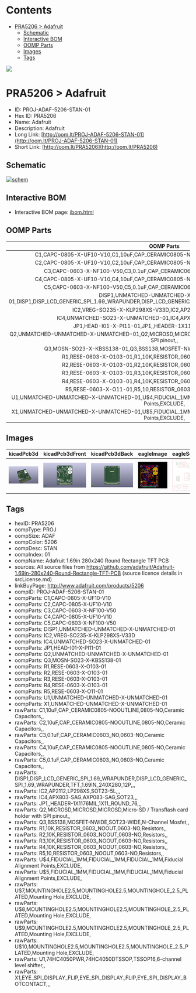



Contents
========

* [PRA5206 > Adafruit](#pra5206--adafruit)
	* [Schematic](#schematic)
	* [Interactive BOM](#interactive-bom)
	* [OOMP Parts](#oomp-parts)
	* [Images](#images)
	* [Tags](#tags)
  
![][im]
# PRA5206 > Adafruit

- ID: PROJ-ADAF-5206-STAN-01
- Hex ID: PRA5206
- Name: Adafruit
- Description: Adafruit
- Long Link: [http://oom.lt/PROJ-ADAF-5206-STAN-01](http://oom.lt/PROJ-ADAF-5206-STAN-01)
- Short Link: [http://oom.lt/PRA5206](http://oom.lt/PRA5206)

## Schematic
  
[![schem](eagleSchemImage.png)](eagleSchemImage.png)
## Interactive BOM

- Interactive BOM page: [ibom.html](https://htmlpreview.github.io/?https://github.com/oomlout/oomlout_OOMP_projects/blob/main/PROJ-ADAF-5206-STAN-01/kicad/bom/ibom.html)

## OOMP Parts
  

|OOMP Parts|
| :---: |
|C1,CAPC-0805-X-UF10-V10,C1,10uF,CAP_CERAMIC0805-NOOUTLINE,0805-NO,Ceramic Capacitors,,|
|C2,CAPC-0805-X-UF10-V10,C2,10uF,CAP_CERAMIC0805-NOOUTLINE,0805-NO,Ceramic Capacitors,,|
|C3,CAPC-0603-X-NF100-V50,C3,0.1uF,CAP_CERAMIC0603_NO,0603-NO,Ceramic Capacitors,,|
|C4,CAPC-0805-X-UF10-V10,C4,10uF,CAP_CERAMIC0805-NOOUTLINE,0805-NO,Ceramic Capacitors,,|
|C5,CAPC-0603-X-NF100-V50,C5,0.1uF,CAP_CERAMIC0603_NO,0603-NO,Ceramic Capacitors,,|
|DISP1,UNMATCHED-UNMATCHED-X-UNMATCHED-01,DISP1,DISP_LCD_GENERIC_SPI_1.69_WRAPUNDER,DISP_LCD_GENERIC_SPI_1.69_WRAPUNDER,TFT_1.69IN_240X280_12P,,,|
|IC2,VREG-SO235-X-KLP298XS-V33D,IC2,AP2112,LP298XS,SOT23-5L,,,|
|IC4,UNMATCHED-SO23-X-UNMATCHED-01,IC4,APX803-SAG,AXP083-SAG,SOT23,,,|
|JP1,HEAD-I01-X-PI11-01,JP1,,HEADER-1X1176MIL,1X11_ROUND_76,,,|
|Q2,UNMATCHED-UNMATCHED-X-UNMATCHED-01,Q2,MICROSD,MICROSD,MICROSD,Micro-SD / Transflash card holder with SPI pinout,,|
|Q3,MOSN-SO23-X-KBSS138-01,Q3,BSS138,MOSFET-NWIDE,SOT23-WIDE,N-Channel Mosfet,,|
|R1,RESE-0603-X-O103-01,R1,10K,RESISTOR_0603_NOOUT,0603-NO,Resistors,,|
|R2,RESE-0603-X-O103-01,R2,10K,RESISTOR_0603_NOOUT,0603-NO,Resistors,,|
|R3,RESE-0603-X-O103-01,R3,10K,RESISTOR_0603_NOOUT,0603-NO,Resistors,,|
|R4,RESE-0603-X-O103-01,R4,10K,RESISTOR_0603_NOOUT,0603-NO,Resistors,,|
|R5,RESE-0603-X-O11-01,R5,10,RESISTOR_0603_NOOUT,0603-NO,Resistors,,|
|U1,UNMATCHED-UNMATCHED-X-UNMATCHED-01,U$4,FIDUCIAL_1MM,FIDUCIAL_1MM,FIDUCIAL_1MM,Fiducial Alignment Points,EXCLUDE,|
|X1,UNMATCHED-UNMATCHED-X-UNMATCHED-01,U$5,FIDUCIAL_1MM,FIDUCIAL_1MM,FIDUCIAL_1MM,Fiducial Alignment Points,EXCLUDE,|

## Images
  
  

|kicadPcb3d|kicadPcb3dFront|kicadPcb3dBack|eagleImage|eagleSchemImage|
| :---: | :---: | :---: | :---: | :---: |
|[![kicadPcb3d](kicadPcb3d_140.png)](kicadPcb3d.png)|[![kicadPcb3dFront](kicadPcb3dFront_140.png)](kicadPcb3dFront.png)|[![kicadPcb3dBack](kicadPcb3dBack_140.png)](kicadPcb3dBack.png)|[![eagleImage](eagleImage_140.png)](eagleImage.png)|[![eagleSchemImage](eagleSchemImage_140.png)](eagleSchemImage.png)|

## Tags

- hexID: PRA5206
- oompType: PROJ
- oompSize: ADAF
- oompColor: 5206
- oompDesc: STAN
- oompIndex: 01
- oompName: Adafruit 1.69in 280x240 Round Rectangle TFT PCB
- sources: All source files from https://github.com/adafruit/Adafruit-1.69in-280x240-Round-Rectangle-TFT-PCB (source licence details in srcLicense.md)
- linkBuyPage: http://www.adafruit.com/products/5206
- oompID: PROJ-ADAF-5206-STAN-01
- oompParts: C1,CAPC-0805-X-UF10-V10
- oompParts: C2,CAPC-0805-X-UF10-V10
- oompParts: C3,CAPC-0603-X-NF100-V50
- oompParts: C4,CAPC-0805-X-UF10-V10
- oompParts: C5,CAPC-0603-X-NF100-V50
- oompParts: DISP1,UNMATCHED-UNMATCHED-X-UNMATCHED-01
- oompParts: IC2,VREG-SO235-X-KLP298XS-V33D
- oompParts: IC4,UNMATCHED-SO23-X-UNMATCHED-01
- oompParts: JP1,HEAD-I01-X-PI11-01
- oompParts: Q2,UNMATCHED-UNMATCHED-X-UNMATCHED-01
- oompParts: Q3,MOSN-SO23-X-KBSS138-01
- oompParts: R1,RESE-0603-X-O103-01
- oompParts: R2,RESE-0603-X-O103-01
- oompParts: R3,RESE-0603-X-O103-01
- oompParts: R4,RESE-0603-X-O103-01
- oompParts: R5,RESE-0603-X-O11-01
- oompParts: U1,UNMATCHED-UNMATCHED-X-UNMATCHED-01
- oompParts: X1,UNMATCHED-UNMATCHED-X-UNMATCHED-01
- rawParts: C1,10uF,CAP_CERAMIC0805-NOOUTLINE,0805-NO,Ceramic Capacitors,,
- rawParts: C2,10uF,CAP_CERAMIC0805-NOOUTLINE,0805-NO,Ceramic Capacitors,,
- rawParts: C3,0.1uF,CAP_CERAMIC0603_NO,0603-NO,Ceramic Capacitors,,
- rawParts: C4,10uF,CAP_CERAMIC0805-NOOUTLINE,0805-NO,Ceramic Capacitors,,
- rawParts: C5,0.1uF,CAP_CERAMIC0603_NO,0603-NO,Ceramic Capacitors,,
- rawParts: DISP1,DISP_LCD_GENERIC_SPI_1.69_WRAPUNDER,DISP_LCD_GENERIC_SPI_1.69_WRAPUNDER,TFT_1.69IN_240X280_12P,,,
- rawParts: IC2,AP2112,LP298XS,SOT23-5L,,,
- rawParts: IC4,APX803-SAG,AXP083-SAG,SOT23,,,
- rawParts: JP1,,HEADER-1X1176MIL,1X11_ROUND_76,,,
- rawParts: Q2,MICROSD,MICROSD,MICROSD,Micro-SD / Transflash card holder with SPI pinout,,
- rawParts: Q3,BSS138,MOSFET-NWIDE,SOT23-WIDE,N-Channel Mosfet,,
- rawParts: R1,10K,RESISTOR_0603_NOOUT,0603-NO,Resistors,,
- rawParts: R2,10K,RESISTOR_0603_NOOUT,0603-NO,Resistors,,
- rawParts: R3,10K,RESISTOR_0603_NOOUT,0603-NO,Resistors,,
- rawParts: R4,10K,RESISTOR_0603_NOOUT,0603-NO,Resistors,,
- rawParts: R5,10,RESISTOR_0603_NOOUT,0603-NO,Resistors,,
- rawParts: U$4,FIDUCIAL_1MM,FIDUCIAL_1MM,FIDUCIAL_1MM,Fiducial Alignment Points,EXCLUDE,
- rawParts: U$5,FIDUCIAL_1MM,FIDUCIAL_1MM,FIDUCIAL_1MM,Fiducial Alignment Points,EXCLUDE,
- rawParts: U$7,MOUNTINGHOLE2.5,MOUNTINGHOLE2.5,MOUNTINGHOLE_2.5_PLATED,Mounting Hole,EXCLUDE,
- rawParts: U$8,MOUNTINGHOLE2.5,MOUNTINGHOLE2.5,MOUNTINGHOLE_2.5_PLATED,Mounting Hole,EXCLUDE,
- rawParts: U$9,MOUNTINGHOLE2.5,MOUNTINGHOLE2.5,MOUNTINGHOLE_2.5_PLATED,Mounting Hole,EXCLUDE,
- rawParts: U$10,MOUNTINGHOLE2.5,MOUNTINGHOLE2.5,MOUNTINGHOLE_2.5_PLATED,Mounting Hole,EXCLUDE,
- rawParts: U1,74HC4050PWR,74HC4050DTSSOP,TSSOP16,6-channel level shifter,,
- rawParts: X1,EYE_SPI_DISPLAY_FLIP,EYE_SPI_DISPLAY_FLIP,EYE_SPI_DISPLAY_BOTCONTACT,,,



[im]: kicadPcb3d_450.png
